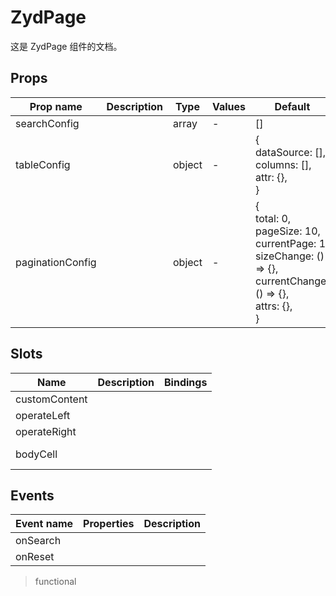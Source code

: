 # ZydPage

这是 ZydPage 组件的文档。

## Props

| Prop name        | Description | Type   | Values | Default                                                                                                                                       |
| ---------------- | ----------- | ------ | ------ | --------------------------------------------------------------------------------------------------------------------------------------------- |
| searchConfig     |             | array  | -      | []                                                                                                                                            |
| tableConfig      |             | object | -      | {<br/> dataSource: [],<br/> columns: [],<br/> attr: {},<br/>}                                                                                 |
| paginationConfig |             | object | -      | {<br/> total: 0,<br/> pageSize: 10,<br/> currentPage: 1,<br/> sizeChange: () =&gt; {},<br/> currentChange: () =&gt; {},<br/> attrs: {},<br/>} |

## Slots

| Name          | Description | Bindings   |
| ------------- | ----------- | ---------- |
| customContent |             |            |
| operateLeft   |             |            |
| operateRight  |             |            |
| bodyCell      |             | <br/><br/> |

## Events

| Event name | Properties | Description |
| ---------- | ---------- | ----------- |
| onSearch   |            |
| onReset    |            |

> functional
